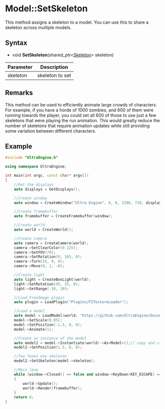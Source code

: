 # Model::SetSkeleton

This method assigns a skeleton to a model. You can use this to share a skeleton across multiple models.

## Syntax

- void **SetSkeleton**(shared_ptr<[Skeleton](Skeleton.md)\> skeleton)

| Parameter | Description |
|---|---|
| skeleton | skeleton to set |

## Remarks

This method can be used to efficiently animate large crowds of characters. For example, if you have a horde of 1000 zombies, and 600 of them were running towards the player, you could set all 600 of those to use just a few skeletons that were playing the run animation. This would greatly reduce the number of skeletons that require animation updates while still providing some variation between different characters.

## Example

```c++
#include "UltraEngine.h"

using namespace UltraEngine;

int main(int argc, const char* argv[])
{
    //Get the displays
    auto displays = GetDisplays();

    //Create window
    auto window = CreateWindow("Ultra Engine", 0, 0, 1280, 720, displays[0], WINDOW_CENTER | WINDOW_TITLEBAR);

    //Create framebuffer
    auto framebuffer = CreateFramebuffer(window);

    //Create world
    auto world = CreateWorld();

    //Create camera
    auto camera = CreateCamera(world);
    camera->SetClearColor(0.125);
    camera->SetFOV(70);
    camera->SetRotation(0, 165, 0);
    camera->Turn(15, 0, 0);
    camera->Move(0, 1, -8);

    //Create light
    auto light = CreateBoxLight(world);
    light->SetRotation(45, 35, 0);
    light->SetRange(-10, 10);

    //Load FreeImage plugin
    auto plugin = LoadPlugin("Plugins/FITextureLoader");

    //Load a model
    auto model = LoadModel(world, "https://github.com/UltraEngine/Documentation/raw/master/Assets/Models/Characters/Fox.glb");
    model->SetScale(0.05);
    model->SetPosition(-1.5, 0, 0);
    model->Animate(1);

    //Create an instance of the model
    auto model2 = model->Instantiate(world)->As<Model>();// copy and cast to the Model class
    model2->SetPosition(1.5, 0, 0);

    //Two foxes one skeleton
    model2->SetSkeleton(model->skeleton);

    //Main loop
    while (window->Closed() == false and window->KeyDown(KEY_ESCAPE) == false)
    {
        world->Update();
        world->Render(framebuffer);
    }
    return 0;
}
```
